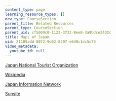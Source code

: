 ```yaml
---
content_type: page
learning_resource_types: []
ocw_type: CourseSection
parent_title: Related Resources
parent_type: CourseSection
parent_uid: cf5009c0-1123-3732-8ee8-3a9bdce2432c
title: Maps of Japan
uid: 21109add-8072-9d02-8297-e649c1dc5c79
video_metadata:
  youtube_id: null
---
```


[Japan National Tourist Organization](http://www.jnto.go.jp/map/eng_map/)

[Wikipedia](http://commons.wikimedia.org/wiki/File:Regions_and_Prefectures_Japan.png)

[Japan Information Network](http://web.archive.org/web/20040202081417/http://jin.jcic.or.jp/region/)

[Sunsite](http://web.archive.org/web/20060718052826/http://sunsite.sut.ac.jp/asia/japan/maps/)